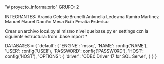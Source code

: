 "# proyecto_informatorio" 
GRUPO: 2

INTEGRANTES: 
    Aranda Celeste
    Brunelli Antonella
    Ledesma Ramiro
    Martinez Manuel 
    Maurel Damián
    Mesa Ruth
    Peralta Federico


Crear un archivo local.py al mismo nivel que base.py en settings con la siguiente estructura:
from .base import *

DATABASES = {
    'default': {
        'ENGINE': 'mssql',
        'NAME': config('NAME'),
        'USER': config('USER'),
        'PASSWORD': config('PASSWORD'),
        'HOST': config('HOST'),
        'OPTIONS': {
            'driver': 'ODBC Driver 17 for SQL Server',
        }
    }
}